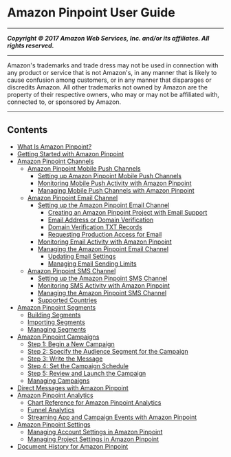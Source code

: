 # Amazon Pinpoint User Guide

-----
*****Copyright &copy; 2017 Amazon Web Services, Inc. and/or its affiliates. All rights reserved.*****

-----
Amazon's trademarks and trade dress may not be used in 
     connection with any product or service that is not Amazon's, 
     in any manner that is likely to cause confusion among customers, 
     or in any manner that disparages or discredits Amazon. All other 
     trademarks not owned by Amazon are the property of their respective
     owners, who may or may not be affiliated with, connected to, or 
     sponsored by Amazon.

-----
## Contents
+ [What Is Amazon Pinpoint?](welcome.md)
+ [Getting Started with Amazon Pinpoint](gettingstarted.md)
+ [Amazon Pinpoint Channels](channels.md)
   + [Amazon Pinpoint Mobile Push Channels](channels-mobile.md)
      + [Setting up Amazon Pinpoint Mobile Push Channels](channels-mobile-setup.md)
      + [Monitoring Mobile Push Activity with Amazon Pinpoint](channels-mobile-monitor.md)
      + [Managing Mobile Push Channels with Amazon Pinpoint](channels-mobile-manage.md)
   + [Amazon Pinpoint Email Channel](channels-email.md)
      + [Setting up the Amazon Pinpoint Email Channel](channels-email-setup.md)
         + [Creating an Amazon Pinpoint Project with Email Support](channels-email-setup-create.md)
         + [Email Address or Domain Verification](channels-email-manage-verify.md)
         + [Domain Verification TXT Records](channels-email-setup-txt-record.md)
         + [Requesting Production Access for Email](channels-email-setup-production-access.md)
      + [Monitoring Email Activity with Amazon Pinpoint](channels-email-monitor.md)
      + [Managing the Amazon Pinpoint Email Channel](channels-email-manage.md)
         + [Updating Email Settings](channels-email-manage-update.md)
         + [Managing Email Sending Limits](channels-email-manage-limits.md)
   + [Amazon Pinpoint SMS Channel](channels-sms.md)
      + [Setting up the Amazon Pinpoint SMS Channel](channels-sms-setup.md)
      + [Monitoring SMS Activity with Amazon Pinpoint](channels-sms-monitor.md)
      + [Managing the Amazon Pinpoint SMS Channel](channels-sms-manage.md)
      + [Supported Countries](channels-sms-countries.md)
+ [Amazon Pinpoint Segments](segments.md)
   + [Building Segments](segments-building.md)
   + [Importing Segments](segments-importing.md)
   + [Managing Segments](segments-managing.md)
+ [Amazon Pinpoint Campaigns](campaigns.md)
   + [Step 1: Begin a New Campaign](campaigns-begin.md)
   + [Step 2: Specify the Audience Segment for the Campaign](campaigns-segment.md)
   + [Step 3: Write the Message](campaigns-message.md)
   + [Step 4: Set the Campaign Schedule](campaigns-schedule.md)
   + [Step 5: Review and Launch the Campaign](campaigns-review.md)
   + [Managing Campaigns](campaigns-managing.md)
+ [Direct Messages with Amazon Pinpoint](messages.md)
+ [Amazon Pinpoint Analytics](analytics.md)
   + [Chart Reference for Amazon Pinpoint Analytics](analytics-charts.md)
   + [Funnel Analytics](analytics-funnels.md)
   + [Streaming App and Campaign Events with Amazon Pinpoint](analytics-streaming.md)
+ [Amazon Pinpoint Settings](settings.md)
   + [Managing Account Settings in Amazon Pinpoint](settings-account.md)
   + [Managing Project Settings in Amazon Pinpoint](settings-project.md)
+ [Document History for Amazon Pinpoint](doc-history.md)